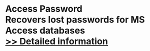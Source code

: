 # Access Password<br />Recovers lost passwords for MS Access databases<br />[>> Detailed information](https://secure.shareit.com/shareit/product.html?productid=102905&affiliateid=200057808)